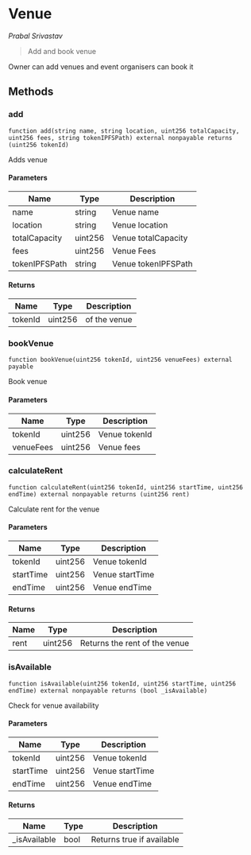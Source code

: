 # Venue

*Prabal Srivastav*

> Add and book venue 

Owner can add venues and event organisers can book it



## Methods

### add

```solidity
function add(string name, string location, uint256 totalCapacity, uint256 fees, string tokenIPFSPath) external nonpayable returns (uint256 tokenId)
```

Adds venue



#### Parameters

| Name | Type | Description |
|---|---|---|
| name | string | Venue name |
| location | string | Venue location |
| totalCapacity | uint256 | Venue totalCapacity |
| fees | uint256 | Venue Fees |
| tokenIPFSPath | string | Venue tokenIPFSPath |

#### Returns

| Name | Type | Description |
|---|---|---|
| tokenId | uint256 | of the venue |

### bookVenue

```solidity
function bookVenue(uint256 tokenId, uint256 venueFees) external payable
```

Book venue



#### Parameters

| Name | Type | Description |
|---|---|---|
| tokenId | uint256 | Venue tokenId |
| venueFees | uint256 | Venue fees  |

### calculateRent

```solidity
function calculateRent(uint256 tokenId, uint256 startTime, uint256 endTime) external nonpayable returns (uint256 rent)
```

Calculate rent for the venue



#### Parameters

| Name | Type | Description |
|---|---|---|
| tokenId | uint256 | Venue tokenId |
| startTime | uint256 | Venue startTime |
| endTime | uint256 | Venue endTime |

#### Returns

| Name | Type | Description |
|---|---|---|
| rent | uint256 | Returns the rent of the venue |

### isAvailable

```solidity
function isAvailable(uint256 tokenId, uint256 startTime, uint256 endTime) external nonpayable returns (bool _isAvailable)
```

Check for venue availability



#### Parameters

| Name | Type | Description |
|---|---|---|
| tokenId | uint256 | Venue tokenId |
| startTime | uint256 | Venue startTime |
| endTime | uint256 | Venue endTime |

#### Returns

| Name | Type | Description |
|---|---|---|
| _isAvailable | bool | Returns true if available |




